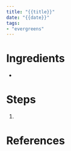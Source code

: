 ```yaml
---
title: "{{title}}"
date: "{{date}}"
tags:
- "evergreens"
---
```

# Ingredients
- 

# Steps
1. 

# References